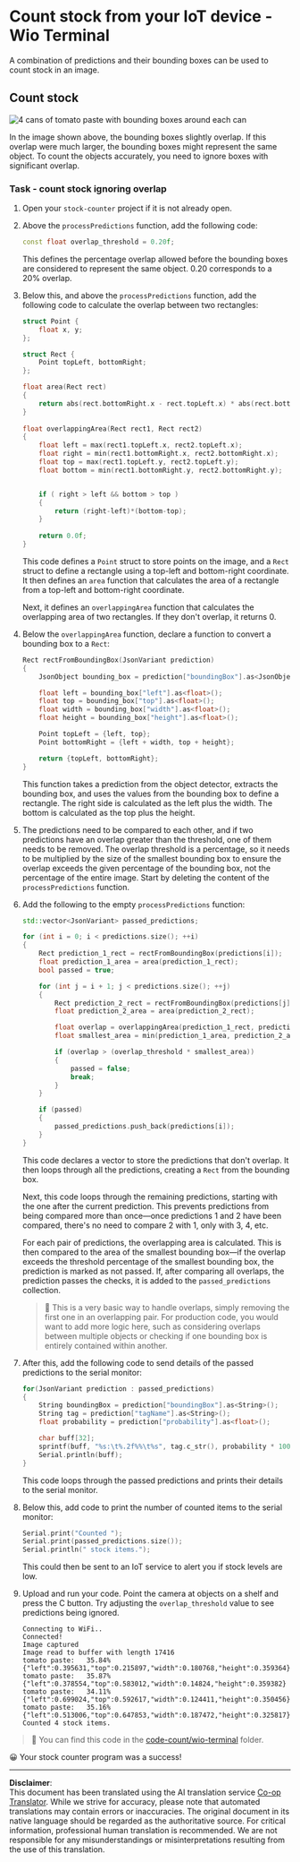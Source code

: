 <!--
CO_OP_TRANSLATOR_METADATA:
{
  "original_hash": "0b2ae20b0fc8e73c9598dea937cac038",
  "translation_date": "2025-08-28T20:16:59+00:00",
  "source_file": "5-retail/lessons/2-check-stock-device/wio-terminal-count-stock.md",
  "language_code": "en"
}
-->
# Count stock from your IoT device - Wio Terminal

A combination of predictions and their bounding boxes can be used to count stock in an image.

## Count stock

![4 cans of tomato paste with bounding boxes around each can](../../../../../translated_images/rpi-stock-with-bounding-boxes.b5540e2ecb7cd49f1271828d3be412671d950e87625c5597ea97c90f11e01097.en.jpg)

In the image shown above, the bounding boxes slightly overlap. If this overlap were much larger, the bounding boxes might represent the same object. To count the objects accurately, you need to ignore boxes with significant overlap.

### Task - count stock ignoring overlap

1. Open your `stock-counter` project if it is not already open.

1. Above the `processPredictions` function, add the following code:

    ```cpp
    const float overlap_threshold = 0.20f;
    ```

    This defines the percentage overlap allowed before the bounding boxes are considered to represent the same object. 0.20 corresponds to a 20% overlap.

1. Below this, and above the `processPredictions` function, add the following code to calculate the overlap between two rectangles:

    ```cpp
    struct Point {
        float x, y;
    };

    struct Rect {
        Point topLeft, bottomRight;
    };

    float area(Rect rect)
    {
        return abs(rect.bottomRight.x - rect.topLeft.x) * abs(rect.bottomRight.y - rect.topLeft.y);
    }
     
    float overlappingArea(Rect rect1, Rect rect2)
    {
        float left = max(rect1.topLeft.x, rect2.topLeft.x);
        float right = min(rect1.bottomRight.x, rect2.bottomRight.x);
        float top = max(rect1.topLeft.y, rect2.topLeft.y);
        float bottom = min(rect1.bottomRight.y, rect2.bottomRight.y);
    
    
        if ( right > left && bottom > top )
        {
            return (right-left)*(bottom-top);
        }
        
        return 0.0f;
    }
    ```

    This code defines a `Point` struct to store points on the image, and a `Rect` struct to define a rectangle using a top-left and bottom-right coordinate. It then defines an `area` function that calculates the area of a rectangle from a top-left and bottom-right coordinate.

    Next, it defines an `overlappingArea` function that calculates the overlapping area of two rectangles. If they don't overlap, it returns 0.

1. Below the `overlappingArea` function, declare a function to convert a bounding box to a `Rect`:

    ```cpp
    Rect rectFromBoundingBox(JsonVariant prediction)
    {
        JsonObject bounding_box = prediction["boundingBox"].as<JsonObject>();
    
        float left = bounding_box["left"].as<float>();
        float top = bounding_box["top"].as<float>();
        float width = bounding_box["width"].as<float>();
        float height = bounding_box["height"].as<float>();
    
        Point topLeft = {left, top};
        Point bottomRight = {left + width, top + height};
    
        return {topLeft, bottomRight};
    }
    ```

    This function takes a prediction from the object detector, extracts the bounding box, and uses the values from the bounding box to define a rectangle. The right side is calculated as the left plus the width. The bottom is calculated as the top plus the height.

1. The predictions need to be compared to each other, and if two predictions have an overlap greater than the threshold, one of them needs to be removed. The overlap threshold is a percentage, so it needs to be multiplied by the size of the smallest bounding box to ensure the overlap exceeds the given percentage of the bounding box, not the percentage of the entire image. Start by deleting the content of the `processPredictions` function.

1. Add the following to the empty `processPredictions` function:

    ```cpp
    std::vector<JsonVariant> passed_predictions;

    for (int i = 0; i < predictions.size(); ++i)
    {
        Rect prediction_1_rect = rectFromBoundingBox(predictions[i]);
        float prediction_1_area = area(prediction_1_rect);
        bool passed = true;

        for (int j = i + 1; j < predictions.size(); ++j)
        {
            Rect prediction_2_rect = rectFromBoundingBox(predictions[j]);
            float prediction_2_area = area(prediction_2_rect);

            float overlap = overlappingArea(prediction_1_rect, prediction_2_rect);
            float smallest_area = min(prediction_1_area, prediction_2_area);

            if (overlap > (overlap_threshold * smallest_area))
            {
                passed = false;
                break;
            }
        }

        if (passed)
        {
            passed_predictions.push_back(predictions[i]);
        }
    }
    ```

    This code declares a vector to store the predictions that don't overlap. It then loops through all the predictions, creating a `Rect` from the bounding box.

    Next, this code loops through the remaining predictions, starting with the one after the current prediction. This prevents predictions from being compared more than once—once predictions 1 and 2 have been compared, there's no need to compare 2 with 1, only with 3, 4, etc.

    For each pair of predictions, the overlapping area is calculated. This is then compared to the area of the smallest bounding box—if the overlap exceeds the threshold percentage of the smallest bounding box, the prediction is marked as not passed. If, after comparing all overlaps, the prediction passes the checks, it is added to the `passed_predictions` collection.

    > 💁 This is a very basic way to handle overlaps, simply removing the first one in an overlapping pair. For production code, you would want to add more logic here, such as considering overlaps between multiple objects or checking if one bounding box is entirely contained within another.

1. After this, add the following code to send details of the passed predictions to the serial monitor:

    ```cpp
    for(JsonVariant prediction : passed_predictions)
    {
        String boundingBox = prediction["boundingBox"].as<String>();
        String tag = prediction["tagName"].as<String>();
        float probability = prediction["probability"].as<float>();

        char buff[32];
        sprintf(buff, "%s:\t%.2f%%\t%s", tag.c_str(), probability * 100.0, boundingBox.c_str());
        Serial.println(buff);
    }
    ```

    This code loops through the passed predictions and prints their details to the serial monitor.

1. Below this, add code to print the number of counted items to the serial monitor:

    ```cpp
    Serial.print("Counted ");
    Serial.print(passed_predictions.size());
    Serial.println(" stock items.");
    ```

    This could then be sent to an IoT service to alert you if stock levels are low.

1. Upload and run your code. Point the camera at objects on a shelf and press the C button. Try adjusting the `overlap_threshold` value to see predictions being ignored.

    ```output
    Connecting to WiFi..
    Connected!
    Image captured
    Image read to buffer with length 17416
    tomato paste:   35.84%  {"left":0.395631,"top":0.215897,"width":0.180768,"height":0.359364}
    tomato paste:   35.87%  {"left":0.378554,"top":0.583012,"width":0.14824,"height":0.359382}
    tomato paste:   34.11%  {"left":0.699024,"top":0.592617,"width":0.124411,"height":0.350456}
    tomato paste:   35.16%  {"left":0.513006,"top":0.647853,"width":0.187472,"height":0.325817}
    Counted 4 stock items.
    ```

> 💁 You can find this code in the [code-count/wio-terminal](../../../../../5-retail/lessons/2-check-stock-device/code-count/wio-terminal) folder.

😀 Your stock counter program was a success!

---

**Disclaimer**:  
This document has been translated using the AI translation service [Co-op Translator](https://github.com/Azure/co-op-translator). While we strive for accuracy, please note that automated translations may contain errors or inaccuracies. The original document in its native language should be regarded as the authoritative source. For critical information, professional human translation is recommended. We are not responsible for any misunderstandings or misinterpretations resulting from the use of this translation.
